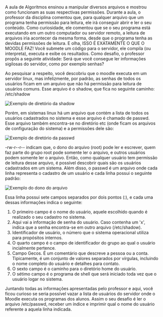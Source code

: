 A aula de Algoritmos ensinou a manipular diversos arquivos e mostrou como funcionam as suas respectivas permissões. Durante a aula, o professor da disciplina comentou que, para qualquer arquivo que um programa tenha permissão para leitura, ele irá conseguir abrir e ler o seu conteúdo. Como curiosidade, ele comentou que se o seu programa está executando em um outro computador ou servidor remoto, a leitura de arquivos iria acontecer da mesma forma, desde que o programa tenha as devidas permissões de leitura. E olha, ISSO É EXATAMENTE O QUE O MOODLE FAZ! Você submete um código para o servidor, ele compila (ou interpreta), executa e exibe os resultados. Como desafio, o professor propôs a seguinte atividade: Será que você consegue ler informações sigilosas do servidor, como por exemplo senhas?

Ao pesquisar a respeito, você descobriu que o moodle executa em um servidor linux, mas infelizmente, por padrão, as senhas de todos os usuários ficam em um arquivo que não há permissão para leitura de usuários comuns. Esse arquivo é o shadow, que fica no seguinte caminho: /etc/shadow

![Exemplo de diretório da shadow](https://i.imgur.com/hXLUafA.png "Exemplo de diretório da shadow")

Porém, em sistemas linux há um arquivo que contém a lista de todos os usuários cadastrados no sistema e esse arquivo é chamado de passwd. Esse arquivo também encontra-se no diretório etc (onde ficam os arquivos de configuração do sistema) e a permissões dele são:

![Exemplo de diretório da passwd](https://i.imgur.com/R8ZE8D3.png "Exemplo de diretório da passwd")

-rw-r--r-- indicam que, o dono do arquivo (root) pode ler e escrever, quem faz parte do grupo root pode somente ler o arquivo, e outros usuários podem somente ler o arquivo. Então, como qualquer usuário tem permissão de leitura desse arquivo, é possível descobrir quais são os usuários cadastrados em um sistema. Além disso, o passwd é um arquivo onde cada linha representa o cadastro de um usuário e cada linha possui o seguinte padrão:

![Exemplo do dono do arquivo](https://i.imgur.com/mGt0A85.png "Exemplo do dono do arquivo")

Essa linha possui sete campos separados por dois pontos (:), e cada uma dessas informações indica o seguinte:

1. O primeiro campo é o nome do usuário, aquele escolhido quando é realizado o seu cadastro no sistema.
2. Aqui vai a informação de senha do usuário. Caso contenha um 'x', indica que a senha encontra-se em outro arquivo (/etc/shadow).
3. Identificador de usuário, o número que o sistema operacional utiliza para propósitos internos.
4. O quarto campo é o campo de identificador do grupo ao qual o usuário incialmente pertence.
5. Campo Gecos. É um comentário que descreve a pessoa ou a conta. Tipicamente, é um conjunto de valores separados por vírgulas, incluindo o nome completo do usuário e detalhes para contato.
6. O sexto campo é o caminho para o diretório home do usuário.
7. O sétimo campo é o programa de shell que será iniciado toda vez que o usuário logar no sistema.

Juntando todas as informações apresentadas pelo professor e aqui, você ficou curioso se seria possível vazar a lista de usuários do servidor onde o Moodle executa os programas dos alunos. Assim o seu desafio é ler o arquivo /etc/passwd, receber um índice e imprimir qual o nome do usuário referente a aquela linha indicada.
